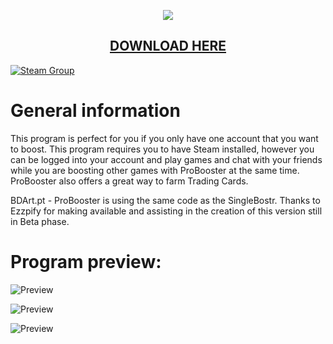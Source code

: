 <p align="center">
  <img src="https://i.imgur.com/p81UI1s.png"/>
  <h2 align="center"><a href="https://github.com/muskitopt/BlackProject-Discord-Theme">DOWNLOAD HERE</a></h2>
</p>

[![Steam Group](https://img.shields.io/badge/Steam-group-yellowgreen.svg)](https://steamcommunity.com/groups/BlackProjectCommunity)

# General information

This program is perfect for you if you only have one account that you want to boost. This program requires you to have Steam installed, however you can be logged into your account and play games and chat with your friends while you are boosting other games with ProBooster at the same time. ProBooster also offers a great way to farm Trading Cards.

BDArt.pt - ProBooster is using the same code as the SingleBostr.
Thanks to Ezzpify for making available and assisting in the creation of this version still in Beta phase.

# Program preview: 

![Preview](https://i.imgur.com/WSgTU84.png)

![Preview](https://i.imgur.com/GHWXhEB.png)

![Preview](https://i.imgur.com/gNjcxdc.png)
